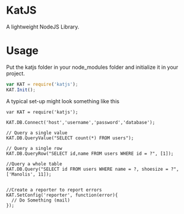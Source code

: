 KatJS
=====

A lightweight NodeJS Library. 


Usage
=====

Put the katjs folder in your node_modules folder and initialize it in your project.

```js
var KAT = require('katjs');
KAT.Init();
```

A typical set-up might look something like this

```
var KAT = require('katjs');

KAT.DB.Connect('host','username','password','database');

// Query a single value
KAT.DB.QueryValue("SELECT count(*) FROM users");

// Query a single row
KAT.DB.QueryRow("SELECT id,name FROM users WHERE id = ?", [1]);

//Query a whole table
KAT.DB.Query("SELECT id FROM users WHERE name = ?, shoesize = ?",['Manolis', 11]);


//Create a reporter to report errors
KAT.SetConfig('reporter', function(error){
  // Do Something (mail)
});
